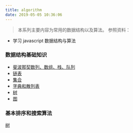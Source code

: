 ```yaml
---
title: algorithm
date: 2019-05-05 10:36:06
---
```


> 本系列主要内容为常用的数据结构以及算法。
> 参照资料：

- 学习 javascript 数据结构与算法

### 数据结构基础知识

- [斐波那契数列、数组、栈、队列](http://cumbermiao.github.io/algorithm/01.html)
- [链表](http://cumbermiao.github.io/algorithm/02.html)
- [集合](http://cumbermiao.github.io/algorithm/03.html)
- [字典和散列表](http://cumbermiao.github.io/algorithm/04.html)
- [树](http://cumbermiao.github.io/algorithm/05.html)
- [图](http://cumbermiao.github.io/algorithm/06.html)

### 基本排序和搜索算法

[树](http://cumbermiao.github.io/algorithm/04.html)
